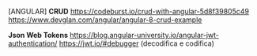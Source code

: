[ANGULAR]
**CRUD**
https://codeburst.io/crud-with-angular-5d8f39805c49
https://www.devglan.com/angular/angular-8-crud-example

**Json Web Tokens**
https://blog.angular-university.io/angular-jwt-authentication/
https://jwt.io/#debugger (decodifica e codifica)
